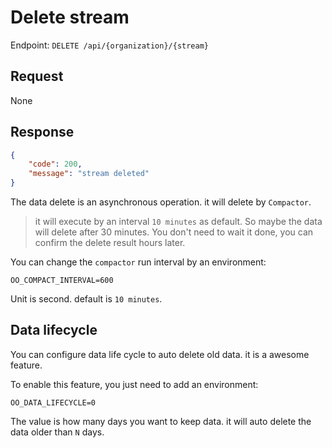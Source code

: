 # Delete stream

Endpoint: `DELETE /api/{organization}/{stream}`

## Request

None

## Response

```json
{
	"code": 200,
	"message": "stream deleted"
}
```

The data delete is an asynchronous operation. it will delete by `Compactor`. 

> it will execute by an interval `10 minutes` as default. So maybe the data will delete after 30 minutes. You don't need to wait it done, you can confirm the delete result hours later.

You can change the `compactor` run interval by an environment:

```
OO_COMPACT_INTERVAL=600
```

Unit is second. default is `10 minutes`.


## Data lifecycle

You can configure data life cycle to auto delete old data. it is a awesome feature.

To enable this feature, you just need to add an environment:

```
OO_DATA_LIFECYCLE=0
```

The value is how many days you want to keep data. it will auto delete the data older than `N` days.
